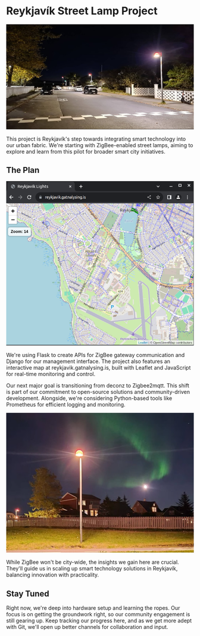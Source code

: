 # Reykjavík Street Lamp Project

![Street Lights](https://raw.githubusercontent.com/gatnalysing/zigbee-mqtt-python/main/pictures/streetlights.png)

This project is Reykjavík's step towards integrating smart technology into our urban fabric. We're starting with ZigBee-enabled street lamps, aiming to explore and learn from this pilot for broader smart city initiatives.

## The Plan
![map in browser](https://github.com/gatnalysing/zigbee-mqtt-python/blob/main/pictures/browsermap.png)

We're using Flask to create APIs for ZigBee gateway communication and Django for our management interface. The project also features an interactive map at reykjavik.gatnalysing.is, built with Leaflet and JavaScript for real-time monitoring and control.

Our next major goal is transitioning from deconz to Zigbee2mqtt. This shift is part of our commitment to open-source solutions and community-driven development. Alongside, we're considering Python-based tools like Prometheus for efficient logging and monitoring.

![aurora](https://github.com/gatnalysing/zigbee-mqtt-python/blob/main/pictures/aurora.png)

While ZigBee won't be city-wide, the insights we gain here are crucial. They'll guide us in scaling up smart technology solutions in Reykjavík, balancing innovation with practicality.

## Stay Tuned

Right now, we're deep into hardware setup and learning the ropes. Our focus is on getting the groundwork right, so our community engagement is still gearing up. Keep tracking our progress here, and as we get more adept with Git, we'll open up better channels for collaboration and input.
